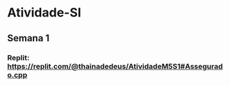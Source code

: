 # Atividade-SI
## Semana 1 
### Replit: https://replit.com/@thainadedeus/AtividadeM5S1#Assegurado.cpp
